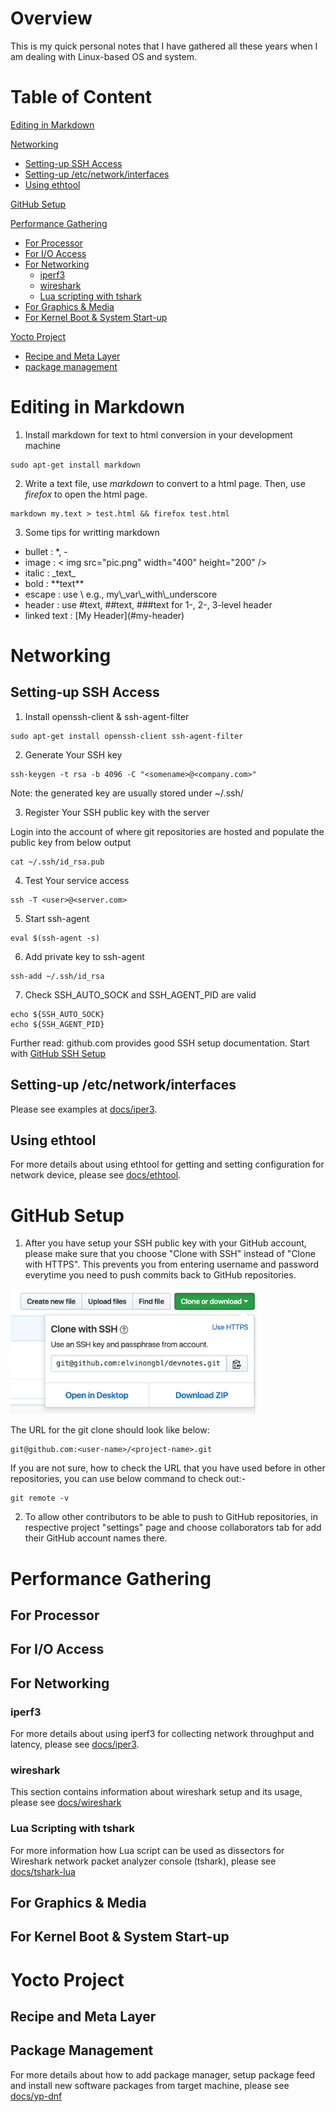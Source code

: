 # Overview
This is my quick personal notes that I have gathered all these years when
I am dealing with Linux-based OS and system.

# Table of Content

[Editing in Markdown](#editing-in-markdown)

[Networking](#networking)
- [Setting-up SSH Access](#setting-up-ssh-access)
- [Setting-up /etc/network/interfaces](#setting-up-etcnetworkinterfaces)
- [Using ethtool](#using-ethtool)

[GitHub Setup](#github-setup)

[Performance Gathering](#performance-gathering)
- [For Processor](#for-processor)
- [For I/O Access](#for-i/o-acess)
- [For Networking](#for-networking)
  * [iperf3](#iperf3)
  * [wireshark](#wireshark)
  * [Lua scripting with tshark](#lua-scripting-with-tshark)
- [For Graphics & Media](#for-graphics--media)
- [For Kernel Boot & System Start-up](#for-kernel-boot--system-start-up)

[Yocto Project](#yocto-project)
  - [Recipe and Meta Layer](#recipe-and-meta-layer)
  - [package management](#package-management)

# Editing in Markdown
1) Install markdown for text to html conversion in your development machine

```
sudo apt-get install markdown
```

2) Write a text file, use _markdown_ to convert to a html page.
Then, use _firefox_ to open the html page.

```
markdown my.text > test.html && firefox test.html
```

3) Some tips for writting markdown

- bullet      : \*, \-
- image       : < img src="pic.png" width="400" height="200" />
- italic      : \_text\_
- bold        : \*\*text\*\*
- escape      : use \\ e.g., my\\\_var\\\_with\\\_underscore
- header      : use \#text, \#\#text, \#\#\#text for 1\-, 2\-, 3\-level header
- linked text : \[My Header\]\(\#my\-header\)

# Networking

## Setting-up SSH Access

1) Install openssh-client & ssh-agent-filter
```
sudo apt-get install openssh-client ssh-agent-filter
```

2) Generate Your SSH key
```
ssh-keygen -t rsa -b 4096 -C "<somename>@<company.com>"
```
Note: the generated key are usually stored under ~/.ssh/

3) Register Your SSH public key with the server

Login into the account of where git repositories are hosted
and populate the public key from below output
```
cat ~/.ssh/id_rsa.pub
```

4) Test Your service access
```
ssh -T <user>@<server.com>
```

5) Start ssh-agent
```
eval $(ssh-agent -s)
```

6) Add private key to ssh-agent
```
ssh-add ~/.ssh/id_rsa
```

7) Check SSH_AUTO_SOCK and SSH_AGENT_PID are valid
```
echo ${SSH_AUTO_SOCK}
echo ${SSH_AGENT_PID}
```

Further read: github.com provides good SSH setup documentation.
Start with [GitHub SSH Setup](https://help.github.com/articles/connecting-to-github-with-ssh/)

## Setting-up /etc/network/interfaces

Please see examples at [docs/iper3](docs/iperf3.md#11b-setting-ip-address-for-the-2-adapters-at-linux-vm).

## Using ethtool

For more details about using ethtool for getting and setting configuration for network device,
please see [docs/ethtool](docs/ethtool.md).

# GitHub Setup

1) After you have setup your SSH public key with your GitHub account, please
make sure that you choose "Clone with SSH" instead of "Clone with HTTPS". This
prevents you from entering username and password everytime you need to push
commits back to GitHub repositories.

<img src="docs/images/clone-with-ssh.png" width="400" height="200" />

The URL for the git clone should look like below:
```
git@github.com:<user-name>/<project-name>.git
```

If you are not sure, how to check the URL that you have used before in other
repositories, you can use below command to check out:-

```
git remote -v
```

2) To allow other contributors to be able to push to GitHub repositories,
in respective project "settings" page and choose collaborators tab for add their
GitHub account names there.

# Performance Gathering
## For Processor

## For I/O Access

## For Networking
### iperf3

For more details about using iperf3 for collecting network throughput and latency,
please see [docs/iper3](docs/iperf3.md).

### wireshark

This section contains information about wireshark setup and its usage, please see
[docs/wireshark](docs/wireshark.md)

### Lua Scripting with tshark

For more information how Lua script can be used as dissectors for Wireshark network
packet analyzer console (tshark), please see [docs/tshark-lua](docs/tshark-lua.md)

## For Graphics & Media

## For Kernel Boot & System Start-up

# Yocto Project

## Recipe and Meta Layer

## Package Management

For more details about how to add package manager, setup package feed and install new
software packages from target machine, please see [docs/yp-dnf](docs/yp-dnf.md)
